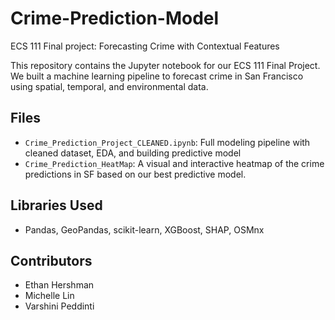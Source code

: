 # Crime-Prediction-Model
ECS 111 Final project: Forecasting Crime with Contextual Features

This repository contains the Jupyter notebook for our ECS 111 Final Project. We built a machine learning pipeline to forecast crime in San Francisco using spatial, temporal, and environmental data.

## Files
- `Crime_Prediction_Project_CLEANED.ipynb`: Full modeling pipeline with cleaned dataset, EDA, and building predictive model
- `Crime_Prediction_HeatMap`: A visual and interactive heatmap of the crime predictions in SF based on our best predictive model.

## Libraries Used
- Pandas, GeoPandas, scikit-learn, XGBoost, SHAP, OSMnx

## Contributors
- Ethan Hershman
- Michelle Lin
- Varshini Peddinti
